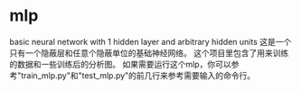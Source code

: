 # mlp
basic neural network with 1 hidden layer and arbitrary hidden units
这是一个只有一个隐蔽层和任意个隐蔽单位的基础神经网络。
这个项目里包含了用来训练的数据和一些训练后的分析图。
如果需要运行这个mlp，你可以参考"train_mlp.py"和"test_mlp.py"的前几行来参考需要输入的命令行。
